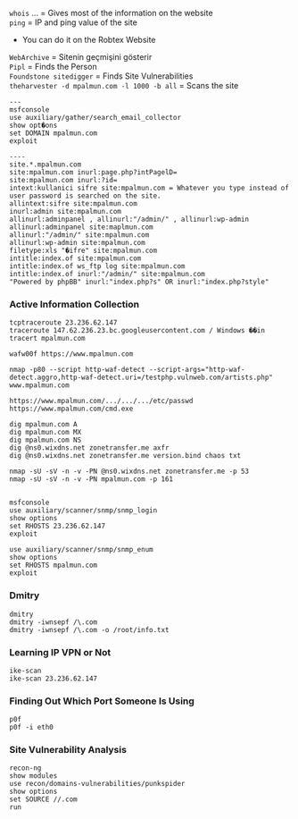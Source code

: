 ```whois``` ... = Gives most of the information on the website <br>
```ping``` = IP and ping value of the site <br>
- You can do it on the Robtex Website <br>

```WebArchive``` = Sitenin geçmişini gösterir <br>
```Pipl``` = Finds the Person <br>
```Foundstone sitedigger``` = Finds Site Vulnerabilities <br>
```theharvester -d mpalmun.com -l 1000 -b all``` = Scans the site <br>

```
---
msfconsole
use auxiliary/gather/search_email_collector 
show opt�ons
set DOMAIN mpalmun.com
exploit

----
site.*.mpalmun.com
site:mpalmun.com inurl:page.php?intPagelD=
site:mpalmun.com inurl:?id=
intext:kullanici sifre site:mpalmun.com = Whatever you type instead of user password is searched on the site.
allintext:sifre site:mpalmun.com
inurl:admin site:mpalmun.com
allinurl:adminpanel , allinurl:"/admin/" , allinurl:wp-admin
allinurl:adminpanel site:maplmun.com
allinurl:"/admin/" site:mpalmun.com
allinurl:wp-admin site:mpalmun.com 
filetype:xls "�ifre" site:mpalmun.com
intitle:index.of site:mpalmun.com
intitle:index.of ws_ftp log site:mpalmun.com
intitle:index.of inurl:"/admin/" site:mpalmun.com
"Powered by phpBB" inurl:"index.php?s" OR inurl:"index.php?style"
```

### Active Information Collection

```
tcptraceroute 23.236.62.147
traceroute 147.62.236.23.bc.googleusercontent.com / Windows ��in tracert mpalmun.com

wafw00f https://www.mpalmun.com

nmap -p80 --script http-waf-detect --script-args="http-waf-detect.aggro,http-waf-detect.uri=/testphp.vulnweb.com/artists.php" www.mpalmun.com

https://www.mpalmun.com/.../.../.../etc/passwd
https://www.mpalmun.com/cmd.exe

dig mpalmun.com A
dig mpalmun.com MX
dig mpalmun.com NS
dig @ns0.wixdns.net zonetransfer.me axfr
dig @ns0.wixdns.net zonetransfer.me version.bind chaos txt

nmap -sU -sV -n -v -PN @ns0.wixdns.net zonetransfer.me -p 53
nmap -sU -sV -n -v -PN mpalmun.com -p 161


msfconsole
use auxiliary/scanner/snmp/snmp_login 
show options
set RHOSTS 23.236.62.147
exploit

use auxiliary/scanner/snmp/snmp_enum
show options
set RHOSTS mpalmun.com
exploit
```

### Dmitry

```
dmitry
dmitry -iwnsepf /\.com
dmitry -iwnsepf /\.com -o /root/info.txt
```

### Learning IP VPN or Not

```
ike-scan
ike-scan 23.236.62.147
```

### Finding Out Which Port Someone Is Using

```
p0f
p0f -i eth0
```

### Site Vulnerability Analysis

```
recon-ng
show modules
use recon/domains-vulnerabilities/punkspider
show options
set SOURCE //.com
run
```


